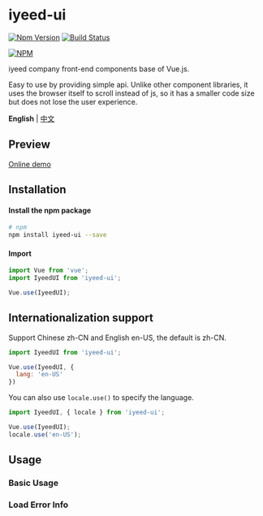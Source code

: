 # iyeed-ui
[![Npm Version](https://img.shields.io/npm/v/iyeed-ui)](https://www.npmjs.com/package/iyeed-ui) [![Build Status](https://img.shields.io/github/workflow/status/staticdeng/iyeed-ui/Node.js%20CI)](https://github.com/staticdeng/iyeed-ui/actions)

[![NPM](https://nodei.co/npm/iyeed-ui.png)](https://nodei.co/npm/iyeed-ui/)

iyeed company front-end components base of Vue.js.

Easy to use by providing simple api. Unlike other component libraries, it uses the browser itself to scroll instead of js, so it has a smaller code size but does not lose the user experience.

**English** | [中文](./README.md)

## Preview
[Online demo](https://haimalairen.github.io/)

## Installation

#### Install the npm package

```bash
# npm
npm install iyeed-ui --save
```

#### Import

```js
import Vue from 'vue';
import IyeedUI from 'iyeed-ui';

Vue.use(IyeedUI);
```

## Internationalization support

Support Chinese zh-CN and English en-US, the default is zh-CN.

```js
import IyeedUI from 'iyeed-ui';

Vue.use(IyeedUI, {
  lang: 'en-US'
})
```

You can also use `locale.use()` to specify the language.

```js
import IyeedUI, { locale } from 'iyeed-ui';

Vue.use(IyeedUI);
locale.use('en-US');
```

## Usage

### Basic Usage


### Load Error Info

